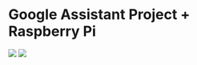 # Google Assistant Project + Raspberry Pi

<img src=https://github.com/RubensZimbres/Repo-2019/blob/master/Google-Assistant-Project/Pics/google_home0.png>  

<img src=https://github.com/RubensZimbres/Repo-2019/blob/master/Google-Assistant-Project/Pics/2019-02-19-112545_1824x984_scrot.png>
